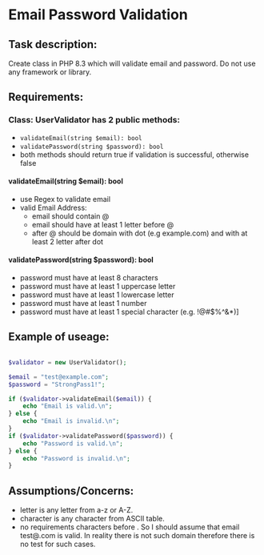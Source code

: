 # Email Password Validation

## Task description:

Create class in PHP 8.3 which will validate email and password.
Do not use any framework or library.

## Requirements:

### Class: UserValidator has 2 public methods:
 - `validateEmail(string $email): bool`
 - `validatePassword(string $password): bool`
 - both methods should return true if validation is successful, otherwise false
    
#### validateEmail(string $email): bool
   
- use Regex to validate email
 - valid Email Address:
   - email should contain @ 
   - email should have at least 1 letter before @
   - after @ should be domain with dot (e.g example.com) and with at least 2 letter after dot

#### validatePassword(string $password): bool

- password must have at least 8 characters
- password must have at least 1 uppercase letter
- password must have at least 1 lowercase letter
- password must have at least 1 number
- password must have at least 1 special character (e.g. !@#$%^&*)]

## Example of useage:

```php

$validator = new UserValidator();

$email = "test@example.com";
$password = "StrongPass1!";

if ($validator->validateEmail($email)) {
    echo "Email is valid.\n";
} else {
    echo "Email is invalid.\n";
}
if ($validator->validatePassword($password)) {
    echo "Password is valid.\n";
} else {
    echo "Password is invalid.\n";
}

```

## Assumptions/Concerns:
   - letter is any letter from a-z or A-Z.
   - character is any character from ASCII table.
   - no requirements characters before .
So I should assume that email test@.com is valid. In reality there is not such domain
   therefore there is no test for such cases. 
   